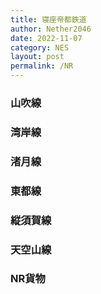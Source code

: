 ```yaml
---
title: 寝座帝都鉄道
author: Nether2046
date: 2022-11-07
category: NES
layout: post
permalink: /NR
---
```



### 山吹線

### 湾岸線

### 渚月線

### 東都線

### 縦須賀線

### 天空山線

### NR貨物
